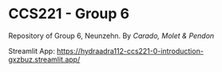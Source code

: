 # CCS221 - Group 6

Repository of Group 6, Neunzehn.
By *Carado, Molet & Pendon*

Streamlit App: 
    https://hydraadra112-ccs221-0-introduction-gxzbuz.streamlit.app/
